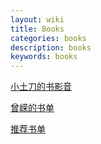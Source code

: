 ```yaml
---
layout: wiki
title: Books
categories: books
description: books
keywords: books
---
```


[小土刀的书影音](https://wdxtub.com/1997/09/11/booklist-page/)

[曾嵘的书单](https://zengrong.net/read/)

[推荐书单](http://shadowkong.com/skt)

